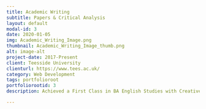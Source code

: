 ```yaml
---
title: Academic Writing
subtitle: Papers & Critical Analysis
layout: default
modal-id: 3
date: 2020-01-05
img: Academic_Writing_Image.png
thumbnail: Academic_Writing_Image_thumb.png
alt: image-alt
project-date: 2017-Present
client: Teesside University
clienturl: https://www.tees.ac.uk/
category: Web Development
tags: portfolioroot
portfoliorootid: 3
description: Achieved a First Class in BA English Studies with Creative Writing.

---
```



